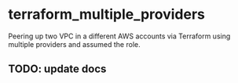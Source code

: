 # terraform_multiple_providers
Peering up two VPC in a different AWS accounts via Terraform using multiple providers and assumed the role.

## TODO: update docs

